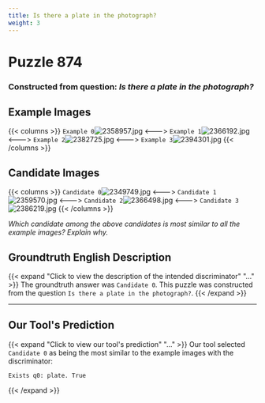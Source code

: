 ```yaml
---
title: Is there a plate in the photograph?
weight: 3
---
```


# Puzzle 874
### Constructed from question: _Is there a plate in the photograph?_


## Example Images
{{< columns >}}
`Example 0`![2358957.jpg](/gqa_images/2358957.jpg)
<--->
`Example 1`![2366192.jpg](/gqa_images/2366192.jpg)
<--->
`Example 2`![2382725.jpg](/gqa_images/2382725.jpg)
<--->
`Example 3`![2394301.jpg](/gqa_images/2394301.jpg)
{{< /columns >}}

## Candidate Images
{{< columns >}}
`Candidate 0`![2349749.jpg](/gqa_images/2349749.jpg)
<--->
`Candidate 1`![2359570.jpg](/gqa_images/2359570.jpg)
<--->
`Candidate 2`![2366498.jpg](/gqa_images/2366498.jpg)
<--->
`Candidate 3`![2386219.jpg](/gqa_images/2386219.jpg)
{{< /columns >}}

*Which candidate among the above candidates is most similar to all the example images? Explain why.*

## Groundtruth English Description

{{< expand "Click to view the description of the intended discriminator" "..." >}}
The groundtruth answer was `Candidate 0`. This puzzle was constructed from the question `Is there a plate in the photograph?`.
{{< /expand >}}

---

## Our Tool's Prediction

{{< expand "Click to view our tool's prediction" "..." >}}
Our tool selected `Candidate 0` as being the most similar to the example images with the discriminator:
```plaintext
Exists q0: plate. True
```
{{< /expand >}}
